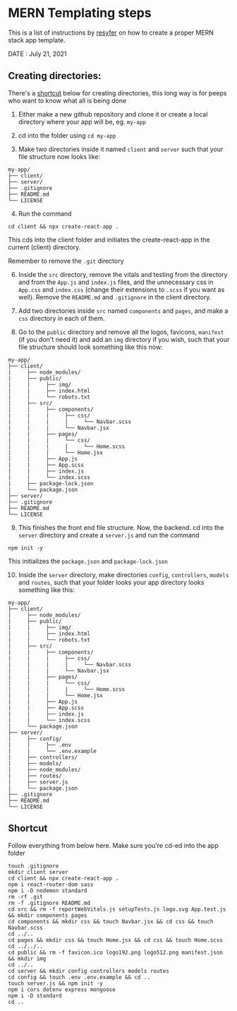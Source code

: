 # MERN Templating steps

This is a list of instructions by [resyfer](https://github.com/resyfer) on how to create a proper MERN stack app template.

DATE : July 21, 2021

## Creating directories:

There's a [shortcut](#shortcut) below for creating directories, this long way is for peeps who want to know what all is being done

1) Either make a new github repository and clone it or create a local directory where your app will be, eg. `my-app`

2) cd into the folder using `cd my-app`

3) Make two directories inside it named `client` and `server` such that your file structure now looks like:
```
my-app/
├── client/
├── server/
├── .gitignore
├── README.md
└── LICENSE
```
4) Run the command
```
cd client && npx create-react-app .
```
This cds into the client folder and initiates the create-react-app in the current (client) directory.

Remember to remove the `.git` directory

6) Inside the `src` directory, remove the vitals and testing from the directory and from the `App.js` and `index.js` files, and the unnecessary css in `App.css` and `index.css` (change their extensions to `.scss` if you want as well). Remove the `README.md` and `.gitignore` in the client directory.

7) Add two directories inside `src` named `components` and `pages`, and make a `css` directory in each of them.

8) Go to the `public` directory and remove all the logos, favicons, `manifest` (if you don't need it) and add an `img` directory if you wish, such that your file structure should look something like this now:
```
my-app/
├── client/
|     ├── node_modules/
|     ├── public/
|     |     ├── img/
|     |     ├── index.html
|     |     └── robots.txt
|     ├── src/
|     |     ├── components/
|     |     |     ├── css/
|     |     |     |     └── Navbar.scss
|     |     |     └── Navbar.jsx
|     |     ├── pages/
|     |     |     └── css/
|     |     |     |     └── Home.scss
|     |     |     └── Home.jsx
|     |     ├── App.js
|     |     ├── App.scss
|     |     ├── index.js
|     |     └── index.scss
|     ├── package-lock.json
|     └── package.json
├── server/
├── .gitignore
├── README.md
└── LICENSE
```

9) This finishes the front end file structure. Now, the backend. cd into the `server` directory and create a `server.js` and run the command
```
npm init -y
```
This initializes the `package.json` and `package-lock.json`

10) Inside the `server` directory, make directories `config`, `controllers`, `models` and `routes`, such that your folder looks your app directory looks something like this:

```
my-app/
├── client/
|     ├── node_modules/
|     ├── public/
|     |     ├── img/
|     |     ├── index.html
|     |     └── robots.txt
|     ├── src/
|     |     ├── components/
|     |     |     ├── css/
|     |     |     |     └── Navbar.scss
|     |     |     └── Navbar.jsx
|     |     ├── pages/
|     |     |     └── css/
|     |     |     |     └── Home.scss
|     |     |     └── Home.jsx
|     |     ├── App.js
|     |     ├── App.scss
|     |     ├── index.js
|     |     └── index.scss
|     └── package.json
├── server/
|     ├── config/
|     |     ├── .env
|     |     └── .env.example
|     ├── controllers/
|     ├── models/
|     ├── node_modules/
|     ├── routes/
|     ├── server.js
|     └── package.json
├── .gitignore
├── README.md
└── LICENSE
```

## Shortcut

Follow everything from below here. Make sure you're cd-ed into the app folder
```
touch .gitignore
mkdir client server
cd client && npx create-react-app .
npm i react-router-dom sass
npm i -D nodemon standard
rm -rf .git
rm -f .gitignore README.md
cd src && rm -f reportWebVitals.js setupTests.js logo.svg App.test.js && mkdir components pages
cd components && mkdir css && touch Navbar.jsx && cd css && touch Navbar.scss
cd ../..
cd pages && mkdir css && touch Home.jsx && cd css && touch Home.scss
cd ../../..
cd public && rm -f favicon.ico logo192.png logo512.png manifest.json && mkdir img
cd ../..
cd server && mkdir config controllers models routes
cd config && touch .env .env.example && cd ..
touch server.js && npm init -y
npm i cors dotenv express mongoose
npm i -D standard
cd ..
```
